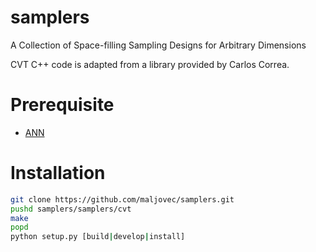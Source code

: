 # samplers
A Collection of Space-filling Sampling Designs for Arbitrary Dimensions

CVT C++ code is adapted from a library provided by Carlos Correa.

# Prerequisite

 * [ANN](https://www.cs.umd.edu/~mount/ANN/)
 
# Installation

```bash
git clone https://github.com/maljovec/samplers.git
pushd samplers/samplers/cvt
make
popd
python setup.py [build|develop|install]
```
